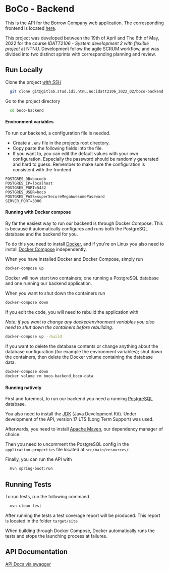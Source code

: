 # BoCo - Backend

This is the API for the Borrow Company web application. The corresponding frontend is located [here](https://gitlab.stud.idi.ntnu.no/idatt2106_2022_02/boco-frontend).

This project was developed between the 19th of April and The 6th of May, 2022 for the course *IDATT2106 - System development 2 with flexible project* at NTNU. Development follow the agile SCRUM workflow, and was divided into two distinct sprints with corresponding planning and review.

## Run Locally

Clone the project [*with SSH*](https://docs.gitlab.com/ee/user/ssh.html)

```bash
  git clone git@gitlab.stud.idi.ntnu.no:idatt2106_2022_02/boco-backend.git
```

Go to the project directory

```bash
  cd boco-backend
```

#### Environment variables

To run our backend, a configuration file is needed.
- Create a ``.env`` file in the projects root directory.
- Copy paste the following fields into the file.
- If you want to, you can edit the default values with your own configuration. Especially the password should be randomly generated and hard to guess. Remember to make sure the configuration is consistent with the frontend.

```file
POSTGRES_DB=bocodb
POSTGRES_IP=localhost
POSTGRES_PORT=5432
POSTGRES_USER=boco
POSTGRES_PASS=superSecureMegaAwesomePassword
SERVER_PORT=3000
```

#### Running with Docker compose

By far the easiest way to run our backend is through Docker Compose. This is because it automatically configures and runs both the PostgreSQL database and the backend for you.

To do this you need to install [Docker](https://docs.docker.com/get-docker/), and if you're on Linux you also need to install [Docker Compose](https://docs.docker.com/compose/install/) independently.

When you have installed Docker and Docker Compose, simply run

```bash
docker-compose up
```

Docker will now start two containers; one running a PostgreSQL database and one running our backend application.


When you want to shut down the containers run

```bash
docker-compose down
```

If you edit the code, you will need to rebuild the application with

*Note: if you want to change any docker/environment variables you also need to shut down the containers before rebuilding.*

```bash
docker-compose up --build
```

If you want to delete the database contents or change anything about the database configuration (for example the environment variables); shut down the containers, then delete the Docker volume containing the database data.

```bash
docker-compose down
docker volume rm boco-backend_boco-data
```


#### Running natively

First and foremost, to run our backend you need a running [PostgreSQL](https://www.postgresql.org/download/) database.

You also need to install the [JDK](https://www.oracle.com/java/technologies/downloads/) (Java Development Kit). Under development of the API, version 17 LTS (Long Term Support) was used. 

Afterwards, you need to install [Apache Maven](https://maven.apache.org/index.html), our dependency manager of choice.

Then you need to uncomment the PostgreSQL config in the ``application.properties`` file located at ``src/main/resources/``. 

Finally, you can run the API with

```bash
  mvn spring-boot:run
```


## Running Tests

To run tests, run the following command

```bash
  mvn clean test
```
After running the tests a test coverage report will be produced. This report is located in the folder `target/site`

When building through Docker Compose, Docker automatically runs the tests and stops the launching process at failures.

## API Documentation

[API Docs via swagger](http://localhost:3000/api/swagger-ui/index.html#/listing-controller/setListingToDeleted)
